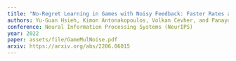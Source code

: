 ```yaml
---
title: "No-Regret Learning in Games with Noisy Feedback: Faster Rates and Adaptivity via Learning Rate Separation"
authors: Yu-Guan Hsieh, Kimon Antonakopoulos, Volkan Cevher, and Panayotis Mertikopoulos
conference: Neural Information Processing Systems (NeurIPS)
year: 2022
paper: assets/file/GameMulNoise.pdf
arxiv: https://arxiv.org/abs/2206.06015
---
```

